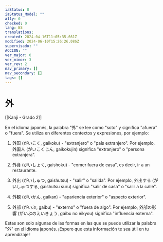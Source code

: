 ```yaml
---
iaStatus: 0
iaStatus_Model: ""
a11y: 0
checked: 0
lang: ES
translations: 
created: 2024-04-16T11:05:35.661Z
modified: 2024-06-10T15:26:26.086Z
supervisado: ""
ACCION: ""
ver_major: 0
ver_minor: 3
ver_rev: 2
nav_primary: []
nav_secondary: []
tags: []
---
```

# 外

[[Kanji - Grado 2]]

En el idioma japonés, la palabra "外" se lee como "soto" y significa "afuera" o "fuera". Se utiliza en diferentes contextos y expresiones, por ejemplo:

1. 外国 (がいこく, gaikoku) - "extranjero" o "país extranjero". Por ejemplo, 外国人 (がいこくじん, gaikokujin) significa "extranjero" o "persona extranjera".

2. 外食 (がいしょく, gaishoku) - "comer fuera de casa", es decir, ir a un restaurante.

3. 外出 (がいしゅつ, gaishutsu) - "salir" o "salida". Por ejemplo, 外出する (がいしゅつする, gaishutsu suru) significa "salir de casa" o "salir a la calle".

4. 外観 (がいかん, gaikan) - "apariencia exterior" o "aspecto exterior".

5. 外部 (がいぶ, gaibu) - "externo" o "fuera de algo". Por ejemplo, 外部の影響 (がいぶのえいきょう, gaibu no eikyou) significa "influencia externa".

Estas son solo algunas de las formas en las que se puede utilizar la palabra "外" en el idioma japonés. ¡Espero que esta información te sea útil en tu aprendizaje!
